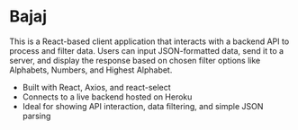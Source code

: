 # Bajaj

This is a React-based client application that interacts with a backend API to process and filter data. Users can input JSON-formatted data, send it to a server, and display the response based on chosen filter options like Alphabets, Numbers, and Highest Alphabet.

- Built with React, Axios, and react-select
- Connects to a live backend hosted on Heroku
- Ideal for showing API interaction, data filtering, and simple JSON parsing
